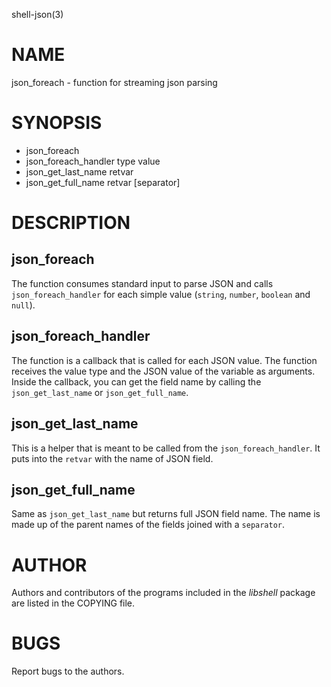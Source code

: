 shell-json(3)

# NAME

json_foreach - function for streaming json parsing

# SYNOPSIS

- json_foreach
- json_foreach_handler type value
- json_get_last_name retvar
- json_get_full_name retvar [separator]

# DESCRIPTION

## json_foreach
The function consumes standard input to parse JSON and calls `json_foreach_handler` for each
simple value (`string`, `number`, `boolean` and `null`).

## json_foreach_handler
The function is a callback that is called for each JSON value. The function
receives the value type and the JSON value of the variable as arguments. Inside
the callback, you can get the field name by calling the `json_get_last_name` or
`json_get_full_name`.

## json_get_last_name
This is a helper that is meant to be called from the `json_foreach_handler`. It
puts into the `retvar` with the name of JSON field.

## json_get_full_name
Same as `json_get_last_name` but returns full JSON field name. The name is made
up of the parent names of the fields joined with a `separator`.

# AUTHOR
Authors and contributors of the programs included in the *libshell* package are listed
in the COPYING file.

# BUGS
Report bugs to the authors.

